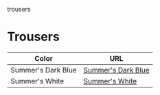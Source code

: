 trousers
# Trousers

| Color | URL |
| -- | -- |
| Summer's Dark Blue | [Summer's Dark Blue](./summers-dark-blue/README.md) |
| Summer's White | [Summer's White](./summers-white/README.md) |

